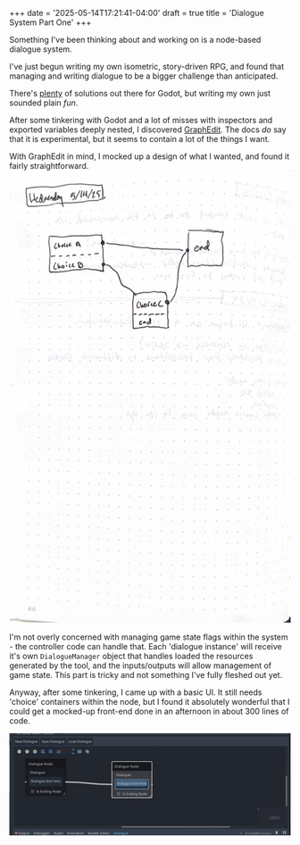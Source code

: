 +++
date = '2025-05-14T17:21:41-04:00'
draft = true
title = 'Dialogue System Part One'
+++

Something I've been thinking about and working on is a node-based dialogue system.


I've just begun writing my own isometric, story-driven RPG, and found that managing 
and writing dialogue to be a bigger challenge than anticipated. 


There's [plenty](https://github.com/nathanhoad/godot_dialogue_manager) of solutions out there for Godot, 
but writing my own just sounded plain _fun_.


After some tinkering with Godot and a lot of misses with inspectors and exported
variables deeply nested, I discovered [GraphEdit](https://docs.godotengine.org/en/stable/classes/class_graphedit.html).
The docs _do_ say that it is experimental, but it seems to contain a lot of 
the things I want. 


With GraphEdit in mind, I mocked up a design of what I wanted, and found it fairly straightforward.
![Sketch](sketch.png)


I'm not overly concerned with managing game state flags within the system - the 
controller code can handle that. Each 'dialogue instance' will receive it's own
`DialogueManager` object that handles loaded the resources generated by the 
tool, and the inputs/outputs will allow management of game state. This part 
is tricky and not something I've fully fleshed out yet.


Anyway, after some tinkering, I came up with a basic UI. It still needs 'choice' containers within
the node, but I found it absolutely wonderful that I could get a mocked-up front-end done in an afternoon
in about 300 lines of code.


![Draft](draft.jpg)
